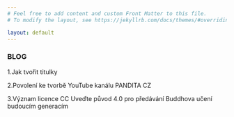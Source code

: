 ```yaml
---
# Feel free to add content and custom Front Matter to this file.
# To modify the layout, see https://jekyllrb.com/docs/themes/#overriding-theme-defaults

layout: default
---
```


### BLOG<br>

1.Jak tvořit titulky<br>

2.Povolení ke tvorbě YouTube kanálu PANDITA CZ<br>

3.Význam licence CC Uveďte původ 4.0 pro předávání Buddhova učení budoucím generacím <br>
